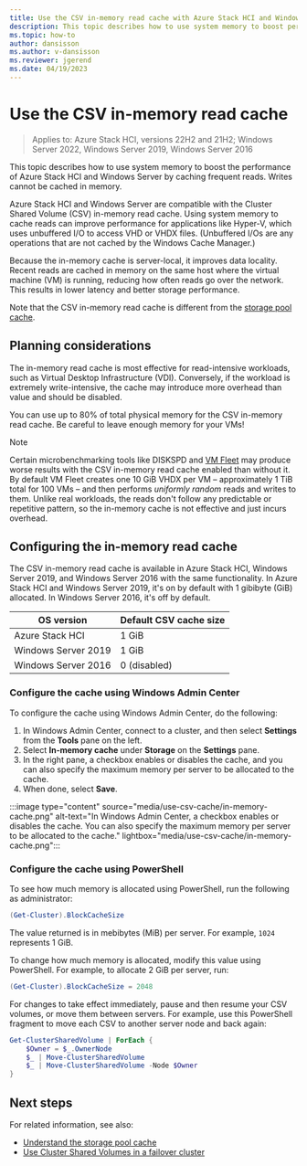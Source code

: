 ```yaml
---
title: Use the CSV in-memory read cache with Azure Stack HCI and Windows Server clusters
description: This topic describes how to use system memory to boost performance.
ms.topic: how-to
author: dansisson
ms.author: v-dansisson
ms.reviewer: jgerend
ms.date: 04/19/2023
---
```


# Use the CSV in-memory read cache

> Applies to: Azure Stack HCI, versions 22H2 and 21H2; Windows Server 2022, Windows Server 2019, Windows Server 2016

This topic describes how to use system memory to boost the performance of Azure Stack HCI and Windows Server by caching frequent reads. Writes cannot be cached in memory.

Azure Stack HCI and Windows Server are compatible with the Cluster Shared Volume (CSV) in-memory read cache. Using system memory to cache reads can improve performance for applications like Hyper-V, which uses unbuffered I/O to access VHD or VHDX files. (Unbuffered I/Os are any operations that are not cached by the Windows Cache Manager.)

Because the in-memory cache is server-local, it improves data locality. Recent reads are cached in memory on the same host where the virtual machine (VM) is running, reducing how often reads go over the network. This results in lower latency and better storage performance.

Note that the CSV in-memory read cache is different from the [storage pool cache](../concepts/cache.md).

## Planning considerations

The in-memory read cache is most effective for read-intensive workloads, such as Virtual Desktop Infrastructure (VDI). Conversely, if the workload is extremely write-intensive, the cache may introduce more overhead than value and should be disabled.

You can use up to 80% of total physical memory for the CSV in-memory read cache. Be careful to leave enough memory for your VMs!

  > [!NOTE]
  > Certain microbenchmarking tools like DISKSPD and [VM Fleet](https://github.com/Microsoft/diskspd/tree/master/Frameworks/VMFleet) may produce worse results with the CSV in-memory read cache enabled than without it. By default VM Fleet creates one 10 GiB VHDX per VM – approximately 1 TiB total for 100 VMs – and then performs *uniformly random* reads and writes to them. Unlike real workloads, the reads don't follow any predictable or repetitive pattern, so the in-memory cache is not effective and just incurs overhead.

## Configuring the in-memory read cache

The CSV in-memory read cache is available in Azure Stack HCI, Windows Server 2019, and Windows Server 2016 with the same functionality. In Azure Stack HCI and Windows Server 2019, it's on by default with 1 gibibyte (GiB) allocated. In Windows Server 2016, it's off by default.

| OS version          | Default CSV cache size |
|---------------------|------------------------|
| Azure Stack HCI     | 1 GiB                  |
| Windows Server 2019 | 1 GiB                  |
| Windows Server 2016 | 0 (disabled)           |

### Configure the cache using Windows Admin Center

To configure the cache using Windows Admin Center, do the following: 

1. In Windows Admin Center, connect to a cluster, and then select **Settings** from the **Tools** pane on the left.
1. Select **In-memory cache** under **Storage** on the **Settings** pane.
1. In  the right pane, a checkbox enables or disables the cache, and you can also specify the maximum memory per server to be allocated to the cache.
1. When done, select **Save**.

:::image type="content" source="media/use-csv-cache/in-memory-cache.png" alt-text="In Windows Admin Center, a checkbox enables or disables the cache. You can also specify the maximum memory per server to be allocated to the cache." lightbox="media/use-csv-cache/in-memory-cache.png":::

### Configure the cache using PowerShell

To see how much memory is allocated using PowerShell, run the following as administrator:

```PowerShell
(Get-Cluster).BlockCacheSize
```

The value returned is in mebibytes (MiB) per server. For example, `1024` represents 1 GiB.

To change how much memory is allocated, modify this value using PowerShell. For example, to allocate 2 GiB per server, run:

```PowerShell
(Get-Cluster).BlockCacheSize = 2048
```

For changes to take effect immediately, pause and then resume your CSV volumes, or move them between servers. For example, use this PowerShell fragment to move each CSV to another server node and back again:

```PowerShell
Get-ClusterSharedVolume | ForEach {
    $Owner = $_.OwnerNode
    $_ | Move-ClusterSharedVolume
    $_ | Move-ClusterSharedVolume -Node $Owner
}
```

## Next steps

For related information, see also:

- [Understand the storage pool cache](../concepts/cache.md)
- [Use Cluster Shared Volumes in a failover cluster](/windows-server/failover-clustering/failover-cluster-csvs#enable-the-csv-cache-for-read-intensive-workloads-optional)
